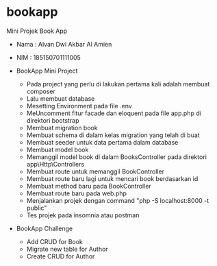 # bookapp
Mini Projek Book App

- Nama  : Alvan Dwi Akbar Al Amien
- NIM   : 185150701111005

- BookApp Mini Project 
  - Pada project yang perlu di lakukan pertama kali adalah membuat composer
  - Lalu membuat database
  - Mesetting Environment pada file .env
  - MeUncomment fitur facade dan eloquent pada file app.php di direktori bootstrap
  - Membuat migration book
  - Membuat schema di dalam kelas migration yang telah di buat
  - Membuat seeder untuk data pertama dalam database
  - Membuat model book
  - Memanggil model book di dalam BooksController pada direktori app\Http\Controllers
  - Membuat route untuk memanggil BookController
  - Membuat route baru lagi untuk mencari book berdasarkan id
  - Membuat method baru pada BookController
  - Membuat route baru pada web.php
  - Menjalankan projek dengan command "php -S localhost:8000 -t public"
  - Tes projek pada insomnia atau postman

- BookApp Challenge 
  - Add CRUD for Book
  - Migrate new table for Author
  - Create CRUD for Author